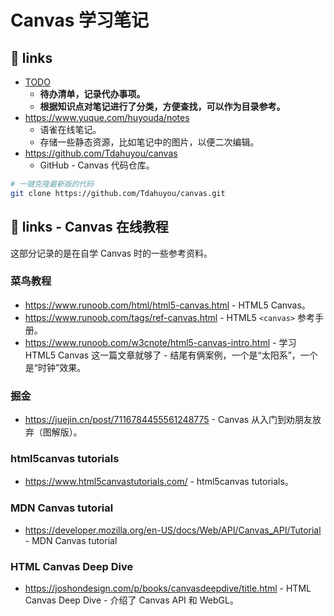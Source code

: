 # Canvas 学习笔记

## 🔗 links

- [TODO](./TODO.md)
  - **待办清单，记录代办事项。**
  - **根据知识点对笔记进行了分类，方便查找，可以作为目录参考。**
- https://www.yuque.com/huyouda/notes
  - 语雀在线笔记。
  - 存储一些静态资源，比如笔记中的图片，以便二次编辑。
- https://github.com/Tdahuyou/canvas
  - GitHub - Canvas 代码仓库。

```bash
# 一键克隆最新版的代码
git clone https://github.com/Tdahuyou/canvas.git
```

## 🔗 links - Canvas 在线教程

这部分记录的是在自学 Canvas 时的一些参考资料。

### 菜鸟教程

- https://www.runoob.com/html/html5-canvas.html - HTML5 Canvas。
- https://www.runoob.com/tags/ref-canvas.html - HTML5 `<canvas>` 参考手册。
- https://www.runoob.com/w3cnote/html5-canvas-intro.html - 学习 HTML5 Canvas 这一篇文章就够了 - 结尾有俩案例，一个是“太阳系”，一个是“时钟”效果。

### 掘金

- https://juejin.cn/post/7116784455561248775 - Canvas 从入门到劝朋友放弃（图解版）。

### html5canvas tutorials

- https://www.html5canvastutorials.com/ - html5canvas tutorials。

### MDN Canvas tutorial

- https://developer.mozilla.org/en-US/docs/Web/API/Canvas_API/Tutorial - MDN Canvas tutorial

### HTML Canvas Deep Dive

- https://joshondesign.com/p/books/canvasdeepdive/title.html - HTML Canvas Deep Dive - 介绍了 Canvas API 和 WebGL。
